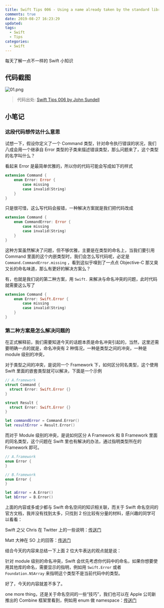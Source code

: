 ```yaml
---
title: Swift Tips 006 - Using a name already taken by the standard library
comments: true
date: 2019-08-27 16:23:29
updated:
tags:
  - Swift
  - Tips
categories:
  - Swift
---
```


每天了解一点不一样的 Swift 小知识

<!-- more -->

## 代码截图

![01.png](01.png)

> 代码出处: [Swift Tips 006 by John Sundell](https://github.com/JohnSundell/SwiftTips#6-using-a-name-already-taken-by-the-standard-library)

## 小笔记

### 这段代码想传达什么意思

试想一下，假设你定义了一个 Command 类型，针对命令执行错误的状况，我们八成会用一个继承自 Error 类型的子类来描述错误类型，那么问题来了，这个类型的名字叫什么？

看起来 Error 是最简单优雅的，所以你的代码可能会写成如下的样式

```Swift
extension Command {
    enum Error: Error {
        case missing
        case invalid(String)
    }
}
```

只是很可惜，这么写代码会报错，一种解决方案就是我们把代码改成

```Swift
extension Command {
    enum CommandError: Error {
        case missing
        case invalid(String)
    }
}
```

这种方案虽然解决了问题，但不够优雅，主要是在类型的命名上，当我们要引用 Command 里面的这个内嵌类型时，我们会怎么写代码呢，必定是 `Command.CommandError.missing` ，看到这似乎嗅到了一点点 Objective-C 那又臭又长的命名味道，那么有更好的解决方案么？

有，也就是我们说的第二种方案，用 `Swift.` 来解决与命名冲突的问题，此时代码就需要这么写了

```Swift
extension Command {
    enum Error: Swift.Error {
        case missing
        case invalid(String)
    }
}
```

### 第二种方案是怎么解决问题的

在正式解释前，我们需要知道今天的话题本质是命名冲突引起的，当然，这里还需要明确一点的就是，命名冲突有 2 种情况，一种是类型之间的冲突，一种是 module 级别的冲突，

对于类型之间的冲突，是说同一个 Framework 下，如何区分同名类型，这个使用 Swift 里面的嵌套类型就可以解决，下面是一个示例

```Swift
// A.framework
struct Command {
  struct Error: Swift.Error {}
}

struct Result {
  struct Error: Swift.Error {}
}

let commandError = Command.Error()
let resultError = Result.Error()
```

而对于 Module 级别的冲突，是说如何区分 A Framework 和 B Framework 里面的同名类型，这个问题在 Swift 里也有解决的办法，通过指明类型所在的 Framework 即可。

```Swift
// A.framework
enum Error {
}

// B.framework
enum Error {
}

let aError = A.Error()
let bError = B.Error()
```

上面的内容或多或少都与 Swift 命名空间的知识相关联，而关于 Swift 命名空间的官方文档，我并没有找到太多，只找到 2 份比较有分量的材料，感兴趣的同学可以看看：

Swift 之父 Chris 在 Twitter 上的一些说明：[传送门](https://twitter.com/clattner_llvm/status/474730716941385729)

Matt 大神在 SO 上的回答：[传送门](https://stackoverflow.com/questions/24002821/how-to-use-namespaces-in-swift/24293236#24293236) 

结合今天的内容来总结一下上面 2 位大牛表达的观点就是说：

针对 module 级别的命名冲突，Swift 会优先考虑你代码中的命名，如果你想要使用其他库的命名，需要显示的指明，例如用 `Swift.Error` 或者 `Foundation.NSArray` 来指明这个类型不是当前代码中的类型。

好了，今天的内容就差不多了。

one more thing，还是关于命名空间的一些“技巧”，我们也可以在 Apple 公司新推出的 Combine 框架里看到，例如用 enum 做 namespace：[传送门](https://developer.apple.com/documentation/combine/publishers)
